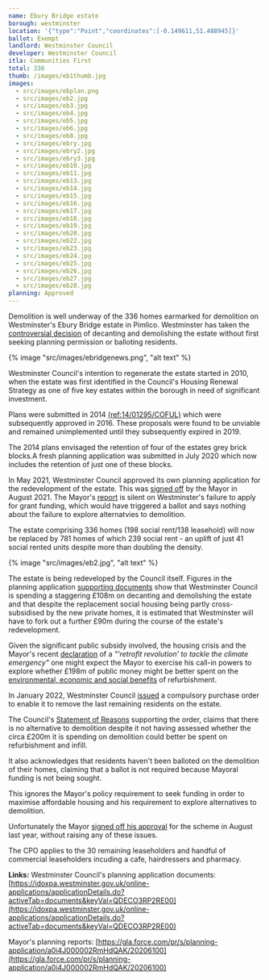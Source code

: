 ```yaml
---
name: Ebury Bridge estate
borough: westminster
location: '{"type":"Point","coordinates":[-0.149611,51.488945]}'
ballot: Exempt
landlord: Westminster Council
developer: Westminster Council
itla: Communities First
total: 336
thumb: /images/eb1thumb.jpg
images:
  - src/images/ebplan.png
  - src/images/eb2.jpg
  - src/images/eb3.jpg
  - src/images/eb4.jpg
  - src/images/eb5.jpg
  - src/images/eb6.jpg
  - src/images/eb8.jpg
  - src/images/ebry.jpg
  - src/images/ebry2.jpg
  - src/images/ebry3.jpg
  - src/images/eb10.jpg
  - src/images/eb11.jpg
  - src/images/eb13.jpg
  - src/images/eb14.jpg
  - src/images/eb15.jpg
  - src/images/eb16.jpg
  - src/images/eb17.jpg
  - src/images/eb18.jpg
  - src/images/eb19.jpg
  - src/images/eb20.jpg
  - src/images/eb22.jpg
  - src/images/eb23.jpg
  - src/images/eb24.jpg
  - src/images/eb25.jpg
  - src/images/eb26.jpg
  - src/images/eb27.jpg
  - src/images/eb28.jpg
planning: Approved
---
```

Demolition is well underway of the 336 homes earmarked for demolition on Westminster's Ebury Bridge estate in Pimlico. Westminster has taken the [controversial decision](https://www.insidehousing.co.uk/news/news/westminster-city-council-accused-of-trying-to-dodge-scrutiny-over-estate-regeneration-63267) of decanting and demolishing the estate without first seeking planning permission or balloting residents.

{% image "src/images/ebridgenews.png", "alt text" %}

Westminster Council's intention to regenerate the estate started in 2010, when the estate was first identified in the Council's Housing Renewal Strategy as one of five key estates within the borough in need of significant investment.

Plans were submitted in 2014 [(ref:14/01295/COFUL)](https://www.london.gov.uk/sites/default/files/public%3A//public%3A//PAWS/media_id_255164///ebury_bridge_estate_report.pdf) which were subsequently approved in 2016. These proposals were found to be unviable and remained unimplemented until they subsequently expired in 2019.

The 2014 plans envisaged the retention of four of the estates grey brick blocks.A fresh planning application was submitted in July 2020 which now includes the retention of just one of these blocks.

In May 2021, Westminster Council approved its own planning application for the redevelopment of the estate. This was [signed off](https://idoxpa.westminster.gov.uk/online-applications/files/A3C491F071D3CB2DC5CC0848CFFD2F35/pdf/20_04366_COOUT-GLA_STAGE_2_CASE_REPORT-6995197.pdf) by the Mayor in August 2021. The Mayor's [report](https://idoxpa.westminster.gov.uk/online-applications/files/A3C491F071D3CB2DC5CC0848CFFD2F35/pdf/20_04366_COOUT-GLA_STAGE_2_CASE_REPORT-6995197.pdf) is silent on Westminster's failure to apply for grant funding, which would have triggered a ballot and says nothing about the failure to explore alternatvies to demolition.

The estate comprising 336 homes (198 social rent/138 leasehold) will now be replaced by 781 homes of which 239 social rent - an uplift of just 41 social rented units despite more than doubling the density.

{% image "src/images/eb2.jpg", "alt text" %}

The estate is being redeveloped by the Council itself. Figures in the planning application [supporting documents](https://idoxpa.westminster.gov.uk/online-applications/files/33305033EC2B493EF178E8AB19BB85FF/pdf/20_04366_COOUT-FINANCIAL_VIABILITY_ASSESSMENT_REV01-6774119.pdf) show that Westminster Council is spending a staggering £108m on decanting and demolishing the estate and that despite the replacement social housing being partly cross-subsidised by the new private homes, it is estimated that Westminster will have to fork out a further £90m during the course of the estate's redevelopment.

Given the significant public subsidy involved, the housing crisis and the Mayor's recent [declaration](https://www.london.gov.uk/press-releases/mayoral/mayor-declares-a-retrofit-revolution) of a *"‘retrofit revolution’ to tackle the climate emergency"* one might expect the Mayor to exercise his call-in powers to explore whether £198m of public money might be better spent on the [environmental, economic and social benefits](https://www.estatewatch.london/refurbishment/) of refurbishment.

In January 2022, Westminster Council [issued](https://www.westminster.gov.uk/data-protection/ebury-bridge-estate-compulsory-purchase-order-cpo) a compulsory purchase order to enable it to remove the last remaining residents on the estate.

The Council's [Statement of Reasons](https://www.westminster.gov.uk/media/document/ebury-bridge---cpo-statement-of-reasons) supporting the order, claims that there is no alternative to demolition despite it not having assessed whether the circa £200m it is spending on demolition could better be spent on refurbishment and infill.

It also acknowledges that residents haven't been balloted on the demolition of their homes, claiming that a ballot is not required because Mayoral funding is not being sought.

This ignores the Mayor's policy requirement to seek funding in order to maximise affordable housing and his requirement to explore alternatives to demolition.  

Unfortunately the Mayor [signed off his approval](https://idoxpa.westminster.gov.uk/online-applications/files/A3C491F071D3CB2DC5CC0848CFFD2F35/pdf/20_04366_COOUT-GLA_STAGE_2_CASE_REPORT-6995197.pdf) for the scheme in August last year, without raising any of these issues.

The CPO applies to the 30 remaining leaseholders and handful of commercial leaseholders incuding a cafe, hairdressers and pharmacy.

__Links:__
Westminster Council's planning application documents: [https://idoxpa.westminster.gov.uk/online-applications/applicationDetails.do?activeTab=documents&keyVal=QDECO3RP2RE00](https://idoxpa.westminster.gov.uk/online-applications/applicationDetails.do?activeTab=documents&keyVal=QDECO3RP2RE00)

Mayor's planning reports: [https://gla.force.com/pr/s/planning-application/a0i4J000002RmHdQAK/20206100](https://gla.force.com/pr/s/planning-application/a0i4J000002RmHdQAK/20206100)
